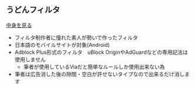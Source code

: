 ## うどんフィルタ　
[中身を見る](https://raw.githubusercontent.com/mikadukiken/AdBlock-Filters/master/UdonFilter.txt)
- フィルタ制作者に憧れた素人が勢いで作ったフィルタ
- 日本語のモバイルサイトが対象(Android)
- Adblock Plus形式のフィルタ　uBlock OriginやAdGuardなどの専用記法は使用しません
    - 筆者が使用しているViaだと簡単なルールしか使用出来ない為
- 筆者は広告消した後の隙間・空白が許せないタイプなので出来るだけ消します

